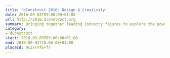 ```yaml
---
title: 'dConstruct 2010: Design & Creativity'
date: 2010-09-03T09:00:00+01:00
url: http://2010.dconstruct.org
summary: Bringing together leading industry figures to explore the power of design thinking and show how we can all become just a little bit more creative.
category:
- dConstruct
start: 2010-09-03T09:00:00+01:00
end: 2010-09-03T18:00:00+01:00
placeId: 9c2xrvf6+fr
---
```

